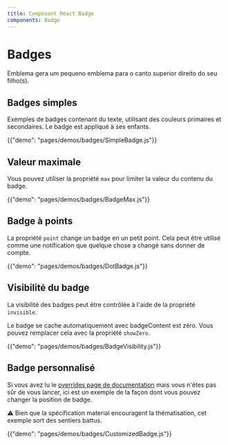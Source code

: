 ```yaml
---
title: Composant React Badge
components: Badge
---
```


# Badges

<p class="description">Emblema gera um pequeno emblema para o canto superior direito do seu filho(s).</p>

## Badges simples

Exemples de badges contenant du texte, utilisant des couleurs primaires et secondaires. Le badge est appliqué à ses enfants.

{{"demo": "pages/demos/badges/SimpleBadge.js"}}

## Valeur maximale

Vous pouvez utiliser la propriété `max` pour limiter la valeur du contenu du badge.

{{"demo": "pages/demos/badges/BadgeMax.js"}}

## Badge à points

La propriété `point` change un badge en un petit point. Cela peut être utilisé comme une notification que quelque chose a changé sans donner de compte.

{{"demo": "pages/demos/badges/DotBadge.js"}}

## Visibilité du badge

La visibilité des badges peut être contrôlée à l'aide de la propriété `invisible`.

Le badge se cache automatiquement avec badgeContent est zéro. Vous pouvez remplacer cela avec la propriété `showZero`.

{{"demo": "pages/demos/badges/BadgeVisibility.js"}}

## Badge personnalisé

Si vous avez lu le [overrides page de documentation](/customization/overrides/) mais vous n'êtes pas sûr de vous lancer, ici est un exemple de la façon dont vous pouvez changer la position de badge.

⚠️ Bien que la spécification material encouragent la thématisation, cet exemple sort des sentiers battus.

{{"demo": "pages/demos/badges/CustomizedBadge.js"}}
